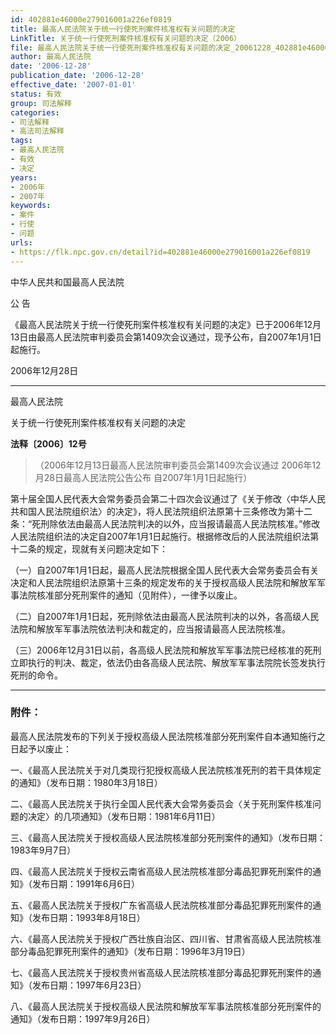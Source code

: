 ```yaml
---
id: 402881e46000e279016001a226ef0819
title: 最高人民法院关于统一行使死刑案件核准权有关问题的决定
LinkTitle: 关于统一行使死刑案件核准权有关问题的决定（2006）
file: 最高人民法院关于统一行使死刑案件核准权有关问题的决定_20061228_402881e46000e279016001a226ef0819.docx
author: 最高人民法院
date: '2006-12-28'
publication_date: '2006-12-28'
effective_date: '2007-01-01'
status: 有效
group: 司法解释
categories:
- 司法解释
- 高法司法解释
tags:
- 最高人民法院
- 有效
- 决定
years:
- 2006年
- 2007年
keywords:
- 案件
- 行使
- 问题
urls:
- https://flk.npc.gov.cn/detail?id=402881e46000e279016001a226ef0819
---
```


中华人民共和国最高人民法院

公 告

《最高人民法院关于统一行使死刑案件核准权有关问题的决定》已于2006年12月13日由最高人民法院审判委员会第1409次会议通过，现予公布，自2007年1月1日起施行。

2006年12月28日

---

最高人民法院

关于统一行使死刑案件核准权有关问题的决定

**法释〔2006〕12号**

> （2006年12月13日最高人民法院审判委员会第1409次会议通过 2006年12月28日最高人民法院公告公布 自2007年1月1日起施行）

第十届全国人民代表大会常务委员会第二十四次会议通过了《关于修改〈中华人民共和国人民法院组织法〉的决定》，将人民法院组织法原第十三条修改为第十二条：“死刑除依法由最高人民法院判决的以外，应当报请最高人民法院核准。”修改人民法院组织法的决定自2007年1月1日起施行。根据修改后的人民法院组织法第十二条的规定，现就有关问题决定如下：

（一）自2007年1月1日起，最高人民法院根据全国人民代表大会常务委员会有关决定和人民法院组织法原第十三条的规定发布的关于授权高级人民法院和解放军军事法院核准部分死刑案件的通知（见附件），一律予以废止。

（二）自2007年1月1日起，死刑除依法由最高人民法院判决的以外，各高级人民法院和解放军军事法院依法判决和裁定的，应当报请最高人民法院核准。

（三）2006年12月31日以前，各高级人民法院和解放军军事法院已经核准的死刑立即执行的判决、裁定，依法仍由各高级人民法院、解放军军事法院院长签发执行死刑的命令。

---

### 附件：

最高人民法院发布的下列关于授权高级人民法院核准部分死刑案件自本通知施行之日起予以废止：

一、《最高人民法院关于对几类现行犯授权高级人民法院核准死刑的若干具体规定的通知》（发布日期：1980年3月18日）

二、《最高人民法院关于执行全国人民代表大会常务委员会〈关于死刑案件核准问题的决定〉的几项通知》（发布日期：1981年6月11日）

三、《最高人民法院关于授权高级人民法院核准部分死刑案件的通知》（发布日期：1983年9月7日）

四、《最高人民法院关于授权云南省高级人民法院核准部分毒品犯罪死刑案件的通知》（发布日期：1991年6月6日）

五、《最高人民法院关于授权广东省高级人民法院核准部分毒品犯罪死刑案件的通知》（发布日期：1993年8月18日）

六、《最高人民法院关于授权广西壮族自治区、四川省、甘肃省高级人民法院核准部分毒品犯罪死刑案件的通知》（发布日期：1996年3月19日）

七、《最高人民法院关于授权贵州省高级人民法院核准部分毒品犯罪死刑案件的通知》（发布日期：1997年6月23日）

八、《最高人民法院关于授权高级人民法院和解放军军事法院核准部分死刑案件的通知》（发布日期：1997年9月26日）
